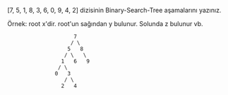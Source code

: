 [7, 5, 1, 8, 3, 6, 0, 9, 4, 2] dizisinin Binary-Search-Tree aşamalarını yazınız.

Örnek: root x'dir. root'un sağından y bulunur. Solunda z bulunur vb.
 
                         7 
                        / \
                       5   8
                      / \   \
                     1   6   9
                    / \
                   0   3
                      / \
                     2   4
